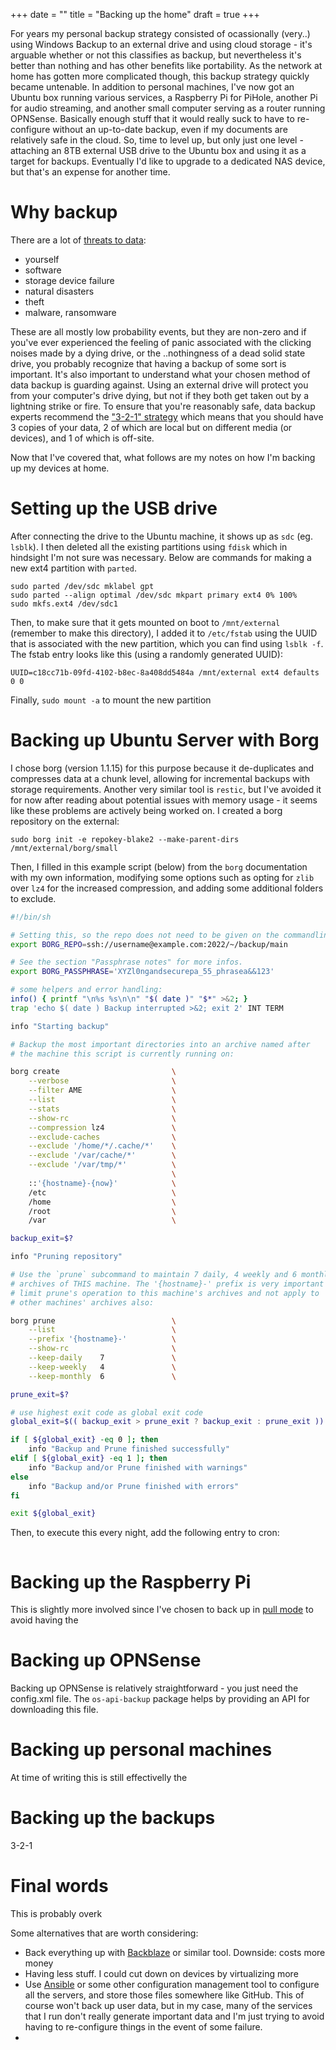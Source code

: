 +++
date = ""
title = "Backing up the home"
draft = true
+++

For years my personal backup strategy consisted of ocassionally (very..) using Windows Backup to an external drive and using cloud storage - it's arguable whether or not this classifies as backup, but nevertheless it's better than nothing and has other benefits like portability. As the network at home has gotten more complicated though, this backup strategy quickly became untenable. In addition to personal machines, I've now got an Ubuntu box running various services, a Raspberry Pi for PiHole, another Pi for audio streaming, and another small computer serving as a router running OPNSense. Basically enough stuff that it would really suck to have to re-configure without an up-to-date backup, even if my documents are relatively safe in the cloud. So, time to level up, but only just one level - attaching an 8TB external USB drive to the Ubuntu box and using it as a target for backups. Eventually I'd like to upgrade to a dedicated NAS device, but that's an expense for another time.

# Why backup

There are a lot of [threats to data](https://www.unitrends.com/blog/backup-what-causes-data-loss):
- yourself
- software
- storage device failure
- natural disasters
- theft
- malware, ransomware

These are all mostly low probability events, but they are non-zero and if you've ever experienced the feeling of panic associated with the clicking noises made by a dying drive, or the ..nothingness of a dead solid state drive, you probably recognize that having a backup of some sort is important. It's also important to understand what your chosen method of data backup is guarding against. Using an external drive will protect you from your computer's drive dying, but not if they both get taken out by a lightning strike or fire. To ensure that you're reasonably safe, data backup experts recommend the ["3-2-1" strategy](https://www.backblaze.com/blog/the-3-2-1-backup-strategy/) which means that you should have 3 copies of your data, 2 of which are local but on different media (or devices), and 1 of which is off-site.

Now that I've covered that, what follows are my notes on how I'm backing up my devices at home.

# Setting up the USB drive

After connecting the drive to the Ubuntu machine, it shows up as `sdc` (eg. `lsblk`). I then deleted all the existing partitions using `fdisk` which in hindsight I'm not sure was necessary. Below are commands for making a new ext4 partition with `parted`.

```
sudo parted /dev/sdc mklabel gpt
sudo parted --align optimal /dev/sdc mkpart primary ext4 0% 100%
sudo mkfs.ext4 /dev/sdc1
```

Then, to make sure that it gets mounted on boot to `/mnt/external` (remember to make this directory), I added it to `/etc/fstab` using the UUID that is associated with the new partition, which you can find using `lsblk -f`. The fstab entry looks like this (using a randomly generated UUID):

```
UUID=c18cc71b-09fd-4102-b8ec-8a408dd5484a /mnt/external ext4 defaults 0 0
```

Finally, `sudo mount -a` to mount the new partition 

# Backing up Ubuntu Server with Borg

I chose borg (version 1.1.15) for this purpose because it de-duplicates and compresses data at a chunk level, allowing for incremental backups with storage requirements. Another very similar tool is `restic`, but I've avoided it for now after reading about potential issues with memory usage - it seems like these problems are actively being worked on. I created a borg repository on the external:

```
sudo borg init -e repokey-blake2 --make-parent-dirs /mnt/external/borg/small
```

Then, I filled in this example script (below) from the `borg` documentation with my own information, modifying some options such as opting for `zlib` over `lz4` for the increased compression, and adding some additional folders to exclude.

```bash
#!/bin/sh

# Setting this, so the repo does not need to be given on the commandline:
export BORG_REPO=ssh://username@example.com:2022/~/backup/main

# See the section "Passphrase notes" for more infos.
export BORG_PASSPHRASE='XYZl0ngandsecurepa_55_phrasea&&123'

# some helpers and error handling:
info() { printf "\n%s %s\n\n" "$( date )" "$*" >&2; }
trap 'echo $( date ) Backup interrupted >&2; exit 2' INT TERM

info "Starting backup"

# Backup the most important directories into an archive named after
# the machine this script is currently running on:

borg create                         \
    --verbose                       \
    --filter AME                    \
    --list                          \
    --stats                         \
    --show-rc                       \
    --compression lz4               \
    --exclude-caches                \
    --exclude '/home/*/.cache/*'    \
    --exclude '/var/cache/*'        \
    --exclude '/var/tmp/*'          \
                                    \
    ::'{hostname}-{now}'            \
    /etc                            \
    /home                           \
    /root                           \
    /var                            \

backup_exit=$?

info "Pruning repository"

# Use the `prune` subcommand to maintain 7 daily, 4 weekly and 6 monthly
# archives of THIS machine. The '{hostname}-' prefix is very important to
# limit prune's operation to this machine's archives and not apply to
# other machines' archives also:

borg prune                          \
    --list                          \
    --prefix '{hostname}-'          \
    --show-rc                       \
    --keep-daily    7               \
    --keep-weekly   4               \
    --keep-monthly  6               \

prune_exit=$?

# use highest exit code as global exit code
global_exit=$(( backup_exit > prune_exit ? backup_exit : prune_exit ))

if [ ${global_exit} -eq 0 ]; then
    info "Backup and Prune finished successfully"
elif [ ${global_exit} -eq 1 ]; then
    info "Backup and/or Prune finished with warnings"
else
    info "Backup and/or Prune finished with errors"
fi

exit ${global_exit}
```

Then, to execute this every night, add the following entry to cron:

```

```


# Backing up the Raspberry Pi

This is slightly more involved since I've chosen to back up in [pull mode](https://borgbackup.readthedocs.io/en/stable/deployment/pull-backup.html#) to avoid having the 

# Backing up OPNSense

Backing up OPNSense is relatively straightforward - you just need the config.xml file. The `os-api-backup` package helps by providing an API for downloading this file. 

# Backing up personal machines

At time of writing this is still effectivelly the 

# Backing up the  backups

3-2-1

# Final words

This is probably overk

Some alternatives that are worth considering:
- Back everything up with [Backblaze](https://backblaze.com) or similar tool. Downside: costs more money
- Having less stuff. I could cut down on devices by virtualizing more
- Use [Ansible](https://ansible.com) or some other configuration management tool to configure all the servers, and store those files somewhere like GitHub. This of course won't back up user data, but in my case, many of the services that I run don't really generate important data and I'm just trying to avoid having to re-configure things in the event of some failure.
- 